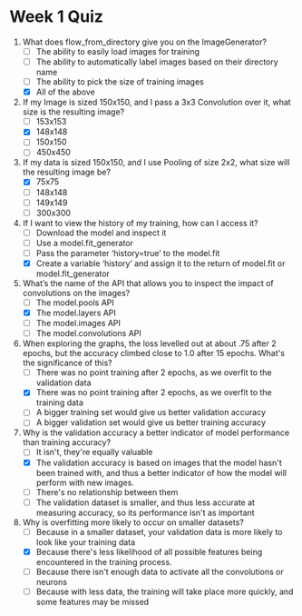 # Week 1 Quiz

1. What does flow_from_directory give you on the ImageGenerator?
    - [ ] The ability to easily load images for training
    - [ ] The ability to automatically label images based on their directory name
    - [ ] The ability to pick the size of training images
    - [x] All of the above

2. If my Image is sized 150x150, and I pass a 3x3 Convolution over it, what size is the resulting image?
    - [ ] 153x153
    - [x] 148x148
    - [ ] 150x150
    - [ ] 450x450

3. If my data is sized 150x150, and I use Pooling of size 2x2, what size will the resulting image be?
    - [x] 75x75
    - [ ] 148x148
    - [ ] 149x149
    - [ ] 300x300

4. If I want to view the history of my training, how can I access it?
    - [ ] Download the model and inspect it
    - [ ] Use a model.fit_generator
    - [ ] Pass the parameter ‘history=true’ to the model.fit
    - [x] Create a variable ‘history’ and assign it to the return of model.fit or model.fit_generator

5. What’s the name of the API that allows you to inspect the impact of convolutions on the images?
    - [ ] The model.pools API
    - [x] The model.layers API
    - [ ] The model.images API
    - [ ] The model.convolutions API

6. When exploring the graphs, the loss levelled out at about .75 after 2 epochs, but the accuracy climbed close to 1.0 after 15 epochs. What's the significance of this?    
    - [ ] There was no point training after 2 epochs, as we overfit to the validation data
    - [x] There was no point training after 2 epochs, as we overfit to the training data
    - [ ] A bigger training set would give us better validation accuracy
    - [ ] A bigger validation set would give us better training accuracy

7. Why is the validation accuracy a better indicator of model performance than training accuracy?
    - [ ] It isn't, they're equally valuable
    - [x] The validation accuracy is based on images that the model hasn't been trained with, and thus a better indicator of how the model will perform with new images.
    - [ ] There's no relationship between them
    - [ ] The validation dataset is smaller, and thus less accurate at measuring accuracy, so its performance isn't as important

8. Why is overfitting more likely to occur on smaller datasets?
    - [ ] Because in a smaller dataset, your validation data is more likely to look like your training data
    - [x] Because there's less likelihood of all possible features being encountered in the training process.
    - [ ] Because there isn't enough data to activate all the convolutions or neurons
    - [ ] Because with less data, the training will take place more quickly, and some features may be missed